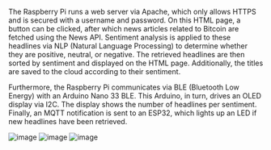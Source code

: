 The Raspberry Pi runs a web server via Apache, which only allows HTTPS and is secured with a username and password. On this HTML page, a button can be clicked, after which news articles related to Bitcoin are fetched using the News API. Sentiment analysis is applied to these headlines via NLP (Natural Language Processing) to determine whether they are positive, neutral, or negative. The retrieved headlines are then sorted by sentiment and displayed on the HTML page. Additionally, the titles are saved to the cloud according to their sentiment.

Furthermore, the Raspberry Pi communicates via BLE (Bluetooth Low Energy) with an Arduino Nano 33 BLE. This Arduino, in turn, drives an OLED display via I2C. The display shows the number of headlines per sentiment. Finally, an MQTT notification is sent to an ESP32, which lights up an LED if new headlines have been retrieved.

![image](https://github.com/user-attachments/assets/93b2ea56-6c1c-49da-aa8c-be6343c4e93b)
![image](https://github.com/user-attachments/assets/757cc40f-4cde-448c-9f10-3dd038384f09)
![image](https://github.com/user-attachments/assets/a4663698-5072-4434-b36a-fea0cac6a93b)
